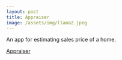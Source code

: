 ```yaml
---
layout: post
title: Appraiser
image: /assets/img/llama2.jpeg
---
```


An app for estimating sales price of a home.

[Appraiser](https://www.appraiserbff.xyz/)
